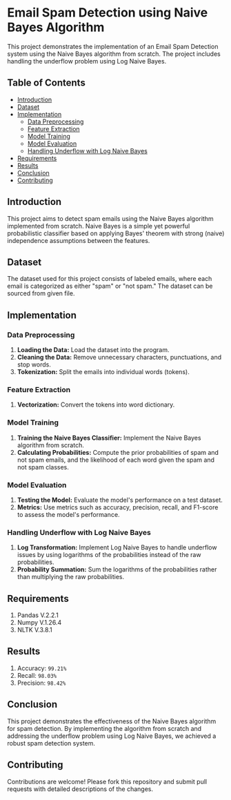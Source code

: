 # Email Spam Detection using Naive Bayes Algorithm

This project demonstrates the implementation of an Email Spam Detection system using the Naive Bayes algorithm from scratch. The project includes handling the underflow problem using Log Naive Bayes.

## Table of Contents
- [Introduction](#introduction)
- [Dataset](#dataset)
- [Implementation](#implementation)
  - [Data Preprocessing](#data-preprocessing)
  - [Feature Extraction](#feature-extraction)
  - [Model Training](#model-training)
  - [Model Evaluation](#model-evaluation)
  - [Handling Underflow with Log Naive Bayes](#handling-underflow-with-log-naive-bayes)
- [Requirements](#requirements)
- [Results](#results)
- [Conclusion](#conclusion)
- [Contributing](#contributing)

## Introduction
This project aims to detect spam emails using the Naive Bayes algorithm implemented from scratch. Naive Bayes is a simple yet powerful probabilistic classifier based on applying Bayes' theorem with strong (naive) independence assumptions between the features.

## Dataset
The dataset used for this project consists of labeled emails, where each email is categorized as either "spam" or "not spam." The dataset can be sourced from given file.

## Implementation
### Data Preprocessing
1. **Loading the Data:** Load the dataset into the program.
2. **Cleaning the Data:** Remove unnecessary characters, punctuations, and stop words.
3. **Tokenization:** Split the emails into individual words (tokens).

### Feature Extraction
1. **Vectorization:** Convert the tokens into word dictionary.

### Model Training
1. **Training the Naive Bayes Classifier:** Implement the Naive Bayes algorithm from scratch.
2. **Calculating Probabilities:** Compute the prior probabilities of spam and not spam emails, and the likelihood of each word given the spam and not spam classes.

### Model Evaluation
1. **Testing the Model:** Evaluate the model's performance on a test dataset.
2. **Metrics:** Use metrics such as accuracy, precision, recall, and F1-score to assess the model's performance.

### Handling Underflow with Log Naive Bayes
1. **Log Transformation:** Implement Log Naive Bayes to handle underflow issues by using logarithms of the probabilities instead of the raw probabilities.
2. **Probability Summation:** Sum the logarithms of the probabilities rather than multiplying the raw probabilities.

## Requirements
1. Pandas V.2.2.1
2. Numpy V.1.26.4
3. NLTK V.3.8.1

## Results
1. Accuracy: `99.21%`
2. Recall: `98.03%`
3. Precision: `98.42%`

## Conclusion
This project demonstrates the effectiveness of the Naive Bayes algorithm for spam detection. By implementing the algorithm from scratch and addressing the underflow problem using Log Naive Bayes, we achieved a robust spam detection system.

## Contributing
Contributions are welcome! Please fork this repository and submit pull requests with detailed descriptions of the changes.
